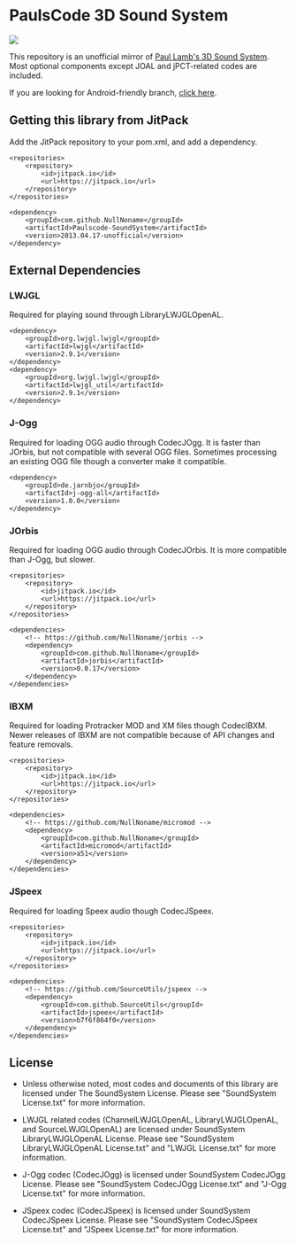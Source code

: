 # PaulsCode 3D Sound System
[![](https://jitpack.io/v/NullNoname/Paulscode-SoundSystem.svg)](https://jitpack.io/#NullNoname/Paulscode-SoundSystem)

This repository is an unofficial mirror of [Paul Lamb's 3D Sound System](http://www.paulscode.com/forum/index.php?topic=4.0).
Most optional components except JOAL and jPCT-related codes are included.

If you are looking for Android-friendly branch, [click here](https://github.com/NullNoname/Paulscode-SoundSystem/tree/droid).

## Getting this library from JitPack
Add the JitPack repository to your pom.xml, and add a dependency.
```
<repositories>
    <repository>
        <id>jitpack.io</id>
        <url>https://jitpack.io</url>
    </repository>
</repositories>

<dependency>
    <groupId>com.github.NullNoname</groupId>
    <artifactId>Paulscode-SoundSystem</artifactId>
    <version>2013.04.17-unofficial</version>
</dependency>
```

## External Dependencies
### LWJGL
Required for playing sound through LibraryLWJGLOpenAL.
```
<dependency>
    <groupId>org.lwjgl.lwjgl</groupId>
    <artifactId>lwjgl</artifactId>
    <version>2.9.1</version>
</dependency>
<dependency>
    <groupId>org.lwjgl.lwjgl</groupId>
    <artifactId>lwjgl_util</artifactId>
    <version>2.9.1</version>
</dependency>
```

### J-Ogg
Required for loading OGG audio through CodecJOgg. It is faster than JOrbis, but not compatible with several OGG files. Sometimes processing an existing OGG file though a converter make it compatible.
```
<dependency>
    <groupId>de.jarnbjo</groupId>
    <artifactId>j-ogg-all</artifactId>
    <version>1.0.0</version>
</dependency>
```

### JOrbis
Required for loading OGG audio through CodecJOrbis. It is more compatible than J-Ogg, but slower.
```
<repositories>
    <repository>
        <id>jitpack.io</id>
        <url>https://jitpack.io</url>
    </repository>
</repositories>

<dependencies>
    <!-- https://github.com/NullNoname/jorbis -->
    <dependency>
        <groupId>com.github.NullNoname</groupId>
        <artifactId>jorbis</artifactId>
        <version>0.0.17</version>
    </dependency>
</dependencies>
```

### IBXM
Required for loading Protracker MOD and XM files though CodecIBXM. Newer releases of IBXM are not compatible because of API changes and feature removals.
```
<repositories>
    <repository>
        <id>jitpack.io</id>
        <url>https://jitpack.io</url>
    </repository>
</repositories>

<dependencies>
    <!-- https://github.com/NullNoname/micromod -->
    <dependency>
        <groupId>com.github.NullNoname</groupId>
        <artifactId>micromod</artifactId>
        <version>a51</version>
    </dependency>
</dependencies>
```

### JSpeex
Required for loading Speex audio though CodecJSpeex.
```
<repositories>
    <repository>
        <id>jitpack.io</id>
        <url>https://jitpack.io</url>
    </repository>
</repositories>

<dependencies>
    <!-- https://github.com/SourceUtils/jspeex -->
    <dependency>
        <groupId>com.github.SourceUtils</groupId>
        <artifactId>jspeex</artifactId>
        <version>b7f6f864f0</version>
    </dependency>
</dependencies>
```

## License
* Unless otherwise noted, most codes and documents of this library are licensed under The SoundSystem License. Please see "SoundSystem License.txt" for more information.

* LWJGL related codes (ChannelLWJGLOpenAL, LibraryLWJGLOpenAL, and SourceLWJGLOpenAL) are licensed under SoundSystem LibraryLWJGLOpenAL License. Please see "SoundSystem LibraryLWJGLOpenAL License.txt" and "LWJGL License.txt" for more information.

* J-Ogg codec (CodecJOgg) is licensed under SoundSystem CodecJOgg License. Please see "SoundSystem CodecJOgg License.txt" and "J-Ogg License.txt" for more information.

* JSpeex codec (CodecJSpeex) is licensed under SoundSystem CodecJSpeex License. Please see "SoundSystem CodecJSpeex License.txt" and "JSpeex License.txt" for more information.
